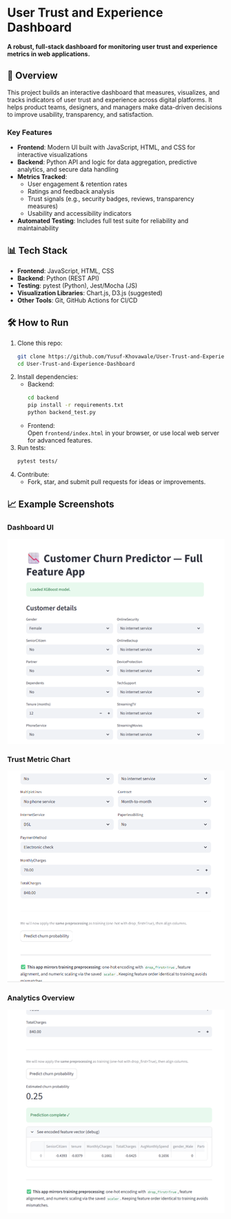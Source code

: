 # User Trust and Experience Dashboard
**A robust, full-stack dashboard for monitoring user trust and experience metrics in web applications.**

## 🚀 Overview
This project builds an interactive dashboard that measures, visualizes, and tracks indicators of user trust and experience across digital platforms. It helps product teams, designers, and managers make data-driven decisions to improve usability, transparency, and satisfaction.

### Key Features
- **Frontend**: Modern UI built with JavaScript, HTML, and CSS for interactive visualizations
- **Backend**: Python API and logic for data aggregation, predictive analytics, and secure data handling
- **Metrics Tracked**: 
  - User engagement & retention rates
  - Ratings and feedback analysis
  - Trust signals (e.g., security badges, reviews, transparency measures)
  - Usability and accessibility indicators
- **Automated Testing**: Includes full test suite for reliability and maintainability

## 📊 Tech Stack
- **Frontend**: JavaScript, HTML, CSS
- **Backend**: Python (REST API)
- **Testing**: pytest (Python), Jest/Mocha (JS)
- **Visualization Libraries**: Chart.js, D3.js (suggested)
- **Other Tools**: Git, GitHub Actions for CI/CD

## 🛠️ How to Run
1. Clone this repo:
   ```bash
   git clone https://github.com/Yusuf-Khovawale/User-Trust-and-Experience-Dashboard.git
   cd User-Trust-and-Experience-Dashboard
   ```
2. Install dependencies:
   - Backend:  
     ```bash
     cd backend
     pip install -r requirements.txt
     python backend_test.py
     ```
   - Frontend:  
     Open `frontend/index.html` in your browser, or use local web server for advanced features.
3. Run tests:
   ```bash
   pytest tests/
   ```
4. Contribute:
   - Fork, star, and submit pull requests for ideas or improvements.

## 📈 Example Screenshots

### Dashboard UI
![Dashboard UI](./images/Screenshot%202025-08-22%20002532.png)

### Trust Metric Chart
![Trust Metric Chart](./images/Screenshot%202025-08-22%20002552.png)

### Analytics Overview
![Analytics Overview](./images/Screenshot%202025-08-22%20002621.png)
